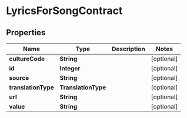 

# LyricsForSongContract


## Properties

Name | Type | Description | Notes
------------ | ------------- | ------------- | -------------
**cultureCode** | **String** |  |  [optional]
**id** | **Integer** |  |  [optional]
**source** | **String** |  |  [optional]
**translationType** | **TranslationType** |  |  [optional]
**url** | **String** |  |  [optional]
**value** | **String** |  |  [optional]



